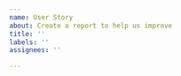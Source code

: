 ```yaml
---
name: User Story
about: Create a report to help us improve
title: ''
labels: ''
assignees: ''

---
```



